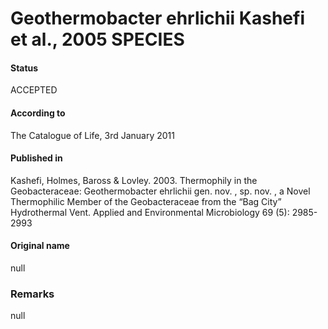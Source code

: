 Geothermobacter ehrlichii Kashefi et al., 2005 SPECIES
=======

#### Status
ACCEPTED

#### According to
The Catalogue of Life, 3rd January 2011

#### Published in
Kashefi, Holmes, Baross & Lovley. 2003. Thermophily in the Geobacteraceae: Geothermobacter ehrlichii gen. nov. , sp. nov. , a Novel Thermophilic Member of the Geobacteraceae from the “Bag City” Hydrothermal Vent. Applied and Environmental Microbiology 69 (5): 2985-2993

#### Original name
null

### Remarks
null